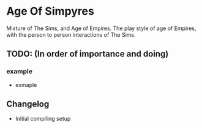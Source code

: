 Age Of Simpyres
==========

Mixture of The Sims, and Age of Empires. The play style of age of Empires, with the person to person interactions of The Sims.

## TODO: (In order of importance and doing)
### example
 - exmaple



## Changelog
 - Initial compiling setup
